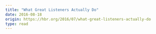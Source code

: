 ```yaml
---
title: "What Great Listeners Actually Do"
date: 2016-08-18
origin: https://hbr.org/2016/07/what-great-listeners-actually-do
type: read
---
```


